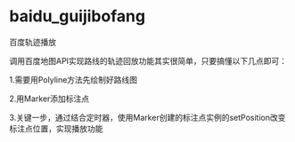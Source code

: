 # baidu_guijibofang
百度轨迹播放

调用百度地图API实现路线的轨迹回放功能其实很简单，只要搞懂以下几点即可：

1.需要用Polyline方法先绘制好路线图

2.用Marker添加标注点

3.关键一步，通过结合定时器，使用Marker创建的标注点实例的setPosition改变标注点位置，实现播放功能
